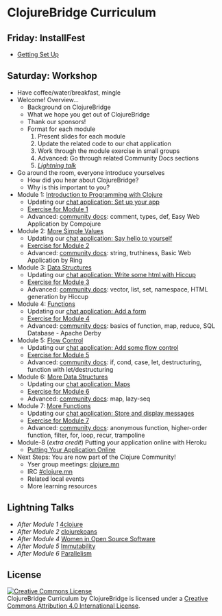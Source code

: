 # ClojureBridge Curriculum

## Friday: InstallFest
* [Getting Set Up](outline/setup.md)

## Saturday: Workshop
* Have coffee/water/breakfast, mingle
* Welcome! Overview...
  * Background on ClojureBridge
  * What we hope you get out of ClojureBridge
  * Thank our sponsors!
  * Format for each module
    1. Present slides for each module
    1. Update the related code to our chat application
    1. Work through the module exercise in small groups
    1. Advanced: Go through related Community Docs sections
    1. *[Lightning talk](#lightning-talks)*
* Go around the room, everyone introduce yourselves
  * How did you hear about ClojureBridge?
  * Why is this important to you?
* Module 1: <a href="https://clojurebridge-minneapolis.github.io/slides/module1.html" target="_slides">Introduction to Programming with Clojure</a>
  * Updating our <a href="outline/web-app-notes.md#set-up-your-app" target="_chat">chat application: Set up your app</a>
  * [Exercise for Module 1](outline/intro.md)
  * Advanced: [community docs](https://clojurebridge.github.io/community-docs/index.html): comment, types, def, Easy Web Application by Compojure
* Module 2: <a href="https://clojurebridge-minneapolis.github.io/slides/module2.html" target="_slides">More Simple Values</a>
  * Updating our <a href="outline/web-app-notes.md#say-hello-to-yourself" target="_chat">chat application: Say hello to yourself</a>
  * [Exercise for Module 2](outline/simple_values2.md)
  * Advanced: [community docs](https://clojurebridge.github.io/community-docs/index.html): string, truthiness, Basic Web Application by Ring
* Module 3: <a href="https://clojurebridge-minneapolis.github.io/slides/module3.html" target="_slides">Data Structures</a>
  * Updating our <a href="outline/web-app-notes.md#write-some-html-with-hiccup" target="_chat">chat application: Write some html with Hiccup</a>
  * [Exercise for Module 3](outline/data_structures.md)
  * Advanced: [community docs](https://clojurebridge.github.io/community-docs/index.html): vector, list, set, namespace, HTML generation by Hiccup
* Module 4: <a href="https://clojurebridge-minneapolis.github.io/slides/module4.html" target="_slides">Functions</a>
  * Updating our <a href="outline/web-app-notes.md#add-a-form" target="_chat">chat application: Add a form</a>
  * [Exercise for Module 4](outline/functions.md)
  * Advanced: [community docs](https://clojurebridge.github.io/community-docs/index.html): basics of function, map, reduce, SQL Database - Apache Derby
* Module 5: <a href="https://clojurebridge-minneapolis.github.io/slides/module5.html" target="_slides">Flow Control</a>
  * Updating our <a href="outline/web-app-notes.md#add-some-flow-control" target="_chat">chat application: Add some flow control</a>
  * [Exercise for Module 5](outline/flow_control.md)
  * Advanced: [community docs](https://clojurebridge.github.io/community-docs/index.html): if, cond, case, let, destructuring, function with let/destructuring
* Module 6: <a href="https://clojurebridge-minneapolis.github.io/slides/module6.html" target="_slides">More Data Structures</a>
  * Updating our <a href="outline/web-app-notes.md#maps" target="_chat">chat application: Maps</a>
  * [Exercise for Module 6](outline/data_structures2.md)
  * Advanced: [community docs](https://clojurebridge.github.io/community-docs/index.html): map, lazy-seq
* Module 7: <a href="https://clojurebridge-minneapolis.github.io/slides/module7.html" target="_slides">More Functions</a>
  * Updating our <a href="outline/web-app-notes.md#store-and-display-messages" target="_chat">chat application: Store and display messages</a>
  * [Exercise for Module 7](outline/functions2.md)
  * Advanced: [community docs](https://clojurebridge.github.io/community-docs/index.html): anonymous function, higher-order function, filter, for, loop, recur, trampoline
* Module-8 (*extra credit*) Putting your application online with Heroku
  * [Putting Your Application Online](outline/deploy.md)
* Next Steps: You are now part of the Clojure Community!
  * Yser group meetings: [clojure.mn](http://clojure.mn)
  * IRC [#clojure.mn](https://webchat.freenode.net/?channels=clojure.mn)
  * Related local events
  * More learning resources

## Lightning Talks

* *After Module 1* [4clojure](lightning-talks/4clojure.md)
* *After Module 2* [clojurekoans](lightning-talks/clojurekoans.md)
* *After Module 4* [Women in Open Source Software](lightning-talks/floss-women.md)
* *After Module 5* [Immutability](lightning-talks/immutability.md)
* *After Module 6* [Parallelism](lightning-talks/parallelism.md)

## License
<a rel="license" href="http://creativecommons.org/licenses/by/4.0/deed.en_US"><img alt="Creative Commons License" style="border-width:0" src="http://i.creativecommons.org/l/by/4.0/88x31.png" /></a><br /><span xmlns:dct="http://purl.org/dc/terms/" href="http://purl.org/dc/dcmitype/Text" property="dct:title" rel="dct:type">ClojureBridge Curriculum</span> by <span xmlns:cc="http://creativecommons.org/ns#" property="cc:attributionName">ClojureBridge</span> is licensed under a <a rel="license" href="http://creativecommons.org/licenses/by/4.0/deed.en_US">Creative Commons Attribution 4.0 International License</a>.
